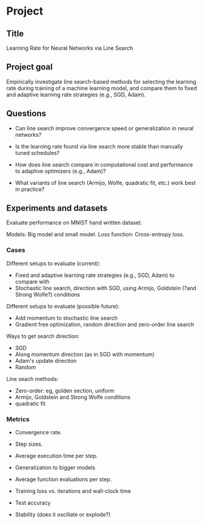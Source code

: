 # Project

## Title
Learning Rate for Neural Networks via Line Search

## Project goal
Empirically investigate line search-based methods for selecting the learning rate during training of a machine learning model, and compare them to fixed and adaptive learning rate strategies (e.g., SGD, Adam).

## Questions
- Can line search improve convergence speed or generalization in neural networks?

- Is the learning rate found via line search more stable than manually tuned schedules?

- How does line search compare in computational cost and performance to adaptive optimizers (e.g., Adam)?

- What variants of line search (Armijo, Wolfe, quadratic fit, etc.) work best in practice?

## Experiments and datasets
Evaluate performance on MNIST hand written dataset. 

Models: Big model and small model.
Loss function: Cross-entropy loss.

### Cases
Different setups to evaluate (current):
- Fixed and adaptive learning rate strategies (e.g., SGD, Adam) to compare with
- Stochastic line search, direction with SGD, using Armijo, Goldstein (?and Strong Wolfe?) conditions

Different setups to evaluate (possible future):
- Add momentum to stochastic line search
- Gradient free optimization, random direction and zero-order line search

Ways to get search direction: 
- SGD
- Along momentum direction (as in SGD with momentum)
- Adam's update direction
- Random

Line seach methods:
- Zero-order: eg, golden section, uniform
- Armijo, Goldstein and Strong Wolfe conditions
- quadratic fit


### Metrics
- Convergence rate.
- Step sizes.
- Average execution time per step.
- Generalization to bigger models
- Average function evaluations per step.

- Training loss vs. iterations and wall-clock time
- Test accuracy
- Stability (does it oscillate or explode?)






